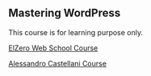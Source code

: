 ## Mastering WordPress

This course is for learning purpose only.

[ElZero Web School Course](https://www.youtube.com/playlist?list=PLDoPjvoNmBAwCNR-UIRft5YuVlZKrYh20)


[Alessandro Castellani Course](https://www.youtube.com/playlist?list=PLriKzYyLb28nUFbe0Y9d-19uVkOnhYxFE)